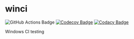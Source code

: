 # winci

![GitHub Actions Badge](https://github.com/vkitchen/winci/actions/workflows/msbuild.yml/badge.svg)
[![Codecov Badge](https://codecov.io/gh/vkitchen/winci/graph/badge.svg?token=87GF8BLGA5)](https://codecov.io/gh/vkitchen/winci)
[![Codacy Badge](https://app.codacy.com/project/badge/Grade/a3f98725f5e64fbc878b07d9b5d99a15)](https://app.codacy.com/gh/vkitchen/winci/dashboard)

Windows CI testing
